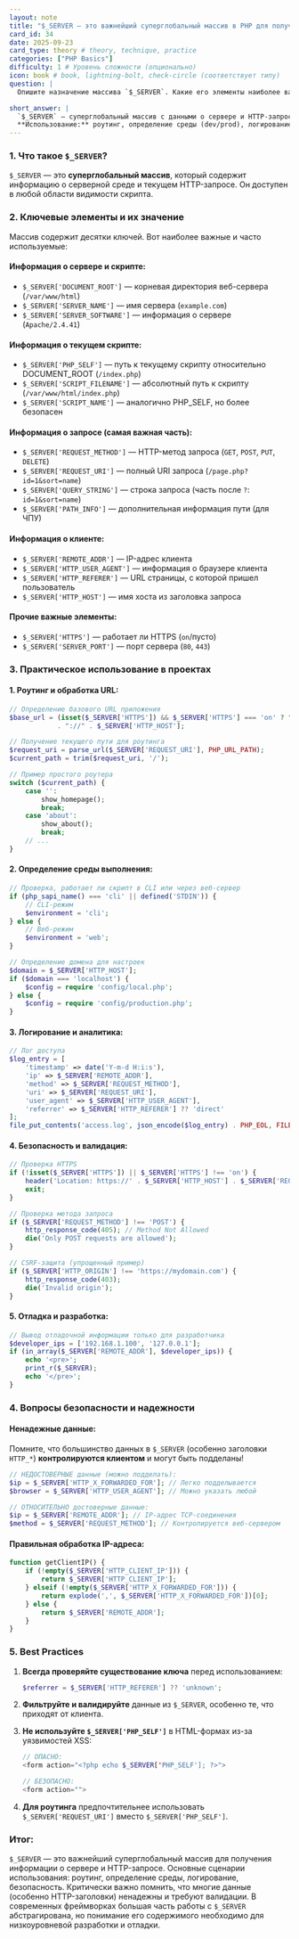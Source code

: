 ```yaml
---
layout: note
title: "$_SERVER — это важнейший суперглобальный массив в PHP для получения информации о сервере и HTTP-запросе"
card_id: 34
date: 2025-09-23
card_type: theory # theory, technique, practice
categories: ["PHP Basics"]
difficulty: 1 # Уровень сложности (опционально)
icon: book # book, lightning-bolt, check-circle (соответствует типу)
question: |
  Опишите назначение массива `$_SERVER`. Какие его элементы наиболее важны для реализации роутинга, определения среды выполнения и обеспечения безопасности? Какие данные из этого массива считаются ненадежными и почему?

short_answer: |
  `$_SERVER` — суперглобальный массив с данными о сервере и HTTP-запросе. Ключевые элементы: `REQUEST_METHOD`, `REQUEST_URI`, `HTTP_HOST`, `REMOTE_ADDR`.
  **Использование:** роутинг, определение среды (dev/prod), логирование, безопасность (проверка HTTPS). Данные из заголовков (`HTTP_*`) ненадежны — их можно подделать. Всегда проверяйте существование ключей.
---
```

### 1. Что такое `$_SERVER`?

`$_SERVER` — это **суперглобальный массив**, который содержит информацию о серверной среде и текущем HTTP-запросе. Он доступен в любой области видимости скрипта.

### 2. Ключевые элементы и их значение

Массив содержит десятки ключей. Вот наиболее важные и часто используемые:

#### **Информация о сервере и скрипте:**
- `$_SERVER['DOCUMENT_ROOT']` — корневая директория веб-сервера (`/var/www/html`)
- `$_SERVER['SERVER_NAME']` — имя сервера (`example.com`)
- `$_SERVER['SERVER_SOFTWARE']` — информация о сервере (`Apache/2.4.41`)

#### **Информация о текущем скрипте:**
- `$_SERVER['PHP_SELF']` — путь к текущему скрипту относительно DOCUMENT_ROOT (`/index.php`)
- `$_SERVER['SCRIPT_FILENAME']` — абсолютный путь к скрипту (`/var/www/html/index.php`)
- `$_SERVER['SCRIPT_NAME']` — аналогично PHP_SELF, но более безопасен

#### **Информация о запросе (самая важная часть):**
- `$_SERVER['REQUEST_METHOD']` — HTTP-метод запроса (`GET`, `POST`, `PUT`, `DELETE`)
- `$_SERVER['REQUEST_URI']` — полный URI запроса (`/page.php?id=1&sort=name`)
- `$_SERVER['QUERY_STRING']` — строка запроса (часть после `?`: `id=1&sort=name`)
- `$_SERVER['PATH_INFO']` — дополнительная информация пути (для ЧПУ)

#### **Информация о клиенте:**
- `$_SERVER['REMOTE_ADDR']` — IP-адрес клиента
- `$_SERVER['HTTP_USER_AGENT']` — информация о браузере клиента
- `$_SERVER['HTTP_REFERER']` — URL страницы, с которой пришел пользователь
- `$_SERVER['HTTP_HOST']` — имя хоста из заголовка запроса

#### **Прочие важные элементы:**
- `$_SERVER['HTTPS']` — работает ли HTTPS (`on`/пусто)
- `$_SERVER['SERVER_PORT']` — порт сервера (`80`, `443`)

### 3. Практическое использование в проектах

#### **1. Роутинг и обработка URL:**
```php
// Определение базового URL приложения
$base_url = (isset($_SERVER['HTTPS']) && $_SERVER['HTTPS'] === 'on' ? "https" : "http") 
            . "://" . $_SERVER['HTTP_HOST'];

// Получение текущего пути для роутинга
$request_uri = parse_url($_SERVER['REQUEST_URI'], PHP_URL_PATH);
$current_path = trim($request_uri, '/');

// Пример простого роутера
switch ($current_path) {
    case '':
        show_homepage();
        break;
    case 'about':
        show_about();
        break;
    // ...
}
```

#### **2. Определение среды выполнения:**
```php
// Проверка, работает ли скрипт в CLI или через веб-сервер
if (php_sapi_name() === 'cli' || defined('STDIN')) {
    // CLI-режим
    $environment = 'cli';
} else {
    // Веб-режим
    $environment = 'web';
}

// Определение домена для настроек
$domain = $_SERVER['HTTP_HOST'];
if ($domain === 'localhost') {
    $config = require 'config/local.php';
} else {
    $config = require 'config/production.php';
}
```

#### **3. Логирование и аналитика:**
```php
// Лог доступа
$log_entry = [
    'timestamp' => date('Y-m-d H:i:s'),
    'ip' => $_SERVER['REMOTE_ADDR'],
    'method' => $_SERVER['REQUEST_METHOD'],
    'uri' => $_SERVER['REQUEST_URI'],
    'user_agent' => $_SERVER['HTTP_USER_AGENT'],
    'referrer' => $_SERVER['HTTP_REFERER'] ?? 'direct'
];
file_put_contents('access.log', json_encode($log_entry) . PHP_EOL, FILE_APPEND);
```

#### **4. Безопасность и валидация:**
```php
// Проверка HTTPS
if (!isset($_SERVER['HTTPS']) || $_SERVER['HTTPS'] !== 'on') {
    header('Location: https://' . $_SERVER['HTTP_HOST'] . $_SERVER['REQUEST_URI']);
    exit;
}

// Проверка метода запроса
if ($_SERVER['REQUEST_METHOD'] !== 'POST') {
    http_response_code(405); // Method Not Allowed
    die('Only POST requests are allowed');
}

// CSRF-защита (упрощенный пример)
if ($_SERVER['HTTP_ORIGIN'] !== 'https://mydomain.com') {
    http_response_code(403);
    die('Invalid origin');
}
```

#### **5. Отладка и разработка:**
```php
// Вывод отладочной информации только для разработчика
$developer_ips = ['192.168.1.100', '127.0.0.1'];
if (in_array($_SERVER['REMOTE_ADDR'], $developer_ips)) {
    echo '<pre>';
    print_r($_SERVER);
    echo '</pre>';
}
```

### 4. Вопросы безопасности и надежности

#### **Ненадежные данные:**
Помните, что большинство данных в `$_SERVER` (особенно заголовки `HTTP_*`) **контролируются клиентом** и могут быть подделаны!

```php
// НЕДОСТОВЕРНЫЕ данные (можно подделать):
$ip = $_SERVER['HTTP_X_FORWARDED_FOR']; // Легко подделывается
$browser = $_SERVER['HTTP_USER_AGENT']; // Можно указать любой

// ОТНОСИТЕЛЬНО достоверные данные:
$ip = $_SERVER['REMOTE_ADDR']; // IP-адрес TCP-соединения
$method = $_SERVER['REQUEST_METHOD']; // Контролируется веб-сервером
```

#### **Правильная обработка IP-адреса:**
```php
function getClientIP() {
    if (!empty($_SERVER['HTTP_CLIENT_IP'])) {
        return $_SERVER['HTTP_CLIENT_IP'];
    } elseif (!empty($_SERVER['HTTP_X_FORWARDED_FOR'])) {
        return explode(',', $_SERVER['HTTP_X_FORWARDED_FOR'])[0];
    } else {
        return $_SERVER['REMOTE_ADDR'];
    }
}
```

### 5. Best Practices

1. **Всегда проверяйте существование ключа** перед использованием:
   ```php
   $referrer = $_SERVER['HTTP_REFERER'] ?? 'unknown';
   ```

2. **Фильтруйте и валидируйте** данные из `$_SERVER`, особенно те, что приходят от клиента.

3. **Не используйте `$_SERVER['PHP_SELF']`** в HTML-формах из-за уязвимостей XSS:
   ```php
   // ОПАСНО:
   <form action="<?php echo $_SERVER['PHP_SELF']; ?>">
   
   // БЕЗОПАСНО:
   <form action="">
   ```

4. **Для роутинга** предпочтительнее использовать `$_SERVER['REQUEST_URI']` вместо `$_SERVER['PHP_SELF']`.

### Итог:

`$_SERVER` — это важнейший суперглобальный массив для получения информации о сервере и HTTP-запросе. Основные сценарии использования: роутинг, определение среды, логирование, безопасность. Критически важно помнить, что многие данные (особенно HTTP-заголовки) ненадежны и требуют валидации. В современных фреймворках большая часть работы с `$_SERVER` абстрагирована, но понимание его содержимого необходимо для низкоуровневой разработки и отладки.
